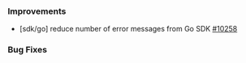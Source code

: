 ### Improvements

- [sdk/go] reduce number of error messages from Go SDK
  [#10258](https://github.com/pulumi/pulumi/pull/10258)

### Bug Fixes


